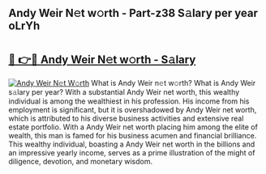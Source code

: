 ## Andy Weir N𝚎t w𝚘rth - Part-z38 S𝚊lary per year oLrYh

# <h2><a href="http://gc4pw1.nevu.top/?p=Andy+Weir">🔗 👉🔴 Andy Weir N𝚎t w𝚘rth - S𝚊lary</a></h2>

[![Andy Weir N𝚎t W𝚘rth](https://i.imgur.com/Oavwk0R.jpeg)](http://gc4pw1.nevu.top/?p=Andy+Weir)
What is Andy Weir n𝚎t w𝚘rth? What is Andy Weir s𝚊lary per year?
With a substantial Andy Weir net worth, this wealthy individual is among the wealthiest in his profession. His income from his employment is significant, but it is overshadowed by Andy Weir net worth, which is attributed to his diverse business activities and extensive real estate portfolio. With a Andy Weir net worth placing him among the elite of wealth, this man is famed for his business acumen and financial brilliance. This wealthy individual, boasting a Andy Weir net worth in the billions and an impressive yearly income, serves as a prime illustration of the might of diligence, devotion, and monetary wisdom.
